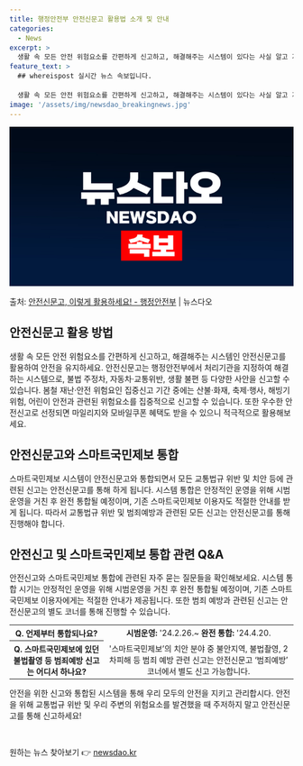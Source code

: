 ```yaml
---
title: 행정안전부 안전신문고 활용법 소개 및 안내
categories:
  - News
excerpt: >
  생활 속 모든 안전 위험요소를 간편하게 신고하고, 해결해주는 시스템이 있다는 사실 알고 계시나요?지금 바로 …
feature_text: >
  ## whereispost 실시간 뉴스 속보입니다.

  생활 속 모든 안전 위험요소를 간편하게 신고하고, 해결해주는 시스템이 있다는 사실 알고 계시나요?지금 바로 …
image: '/assets/img/newsdao_breakingnews.jpg'
---
```


![뉴스다오 속보](/assets/img/newsdao_breakingnews.jpg)

<p>출처: <a href="https://newsdao.kr/3295" rel="dofollow">안전신문고, 이렇게 활용하세요! - 행정안전부</a> | 뉴스다오</p>

<h2 data-ke-size="size26">안전신문고 활용 방법</h2>
<p data-ke-size="size16">생활 속 모든 안전 위험요소를 간편하게 신고하고, 해결해주는 시스템인 안전신문고를 활용하여 안전을 유지하세요. 안전신문고는 행정안전부에서 처리기관을 지정하여 해결하는 시스템으로, 불법 주정차, 자동차·교통위반, 생활 불편 등 다양한 사안을 신고할 수 있습니다. 봄철 재난·안전 위험요인 집중신고 기간 중에는 산불·화재, 축제·행사, 해빙기 위험, 어린이 안전과 관련된 위험요소를 집중적으로 신고할 수 있습니다. 또한 우수한 안전신고로 선정되면 마일리지와 모바일쿠폰 혜택도 받을 수 있으니 적극적으로 활용해보세요.</p>

<h2 data-ke-size="size26">안전신문고와 스마트국민제보 통합</h2>
<p data-ke-size="size16">스마트국민제보 시스템이 안전신문고와 통합되면서 모든 교통법규 위반 및 치안 등에 관련된 신고는 안전신문고를 통해 하게 됩니다. 시스템 통합은 안정적인 운영을 위해 시범운영을 거친 후 완전 통합될 예정이며, 기존 스마트국민제보 이용자도 적절한 안내를 받게 됩니다. 따라서 교통법규 위반 및 범죄예방과 관련된 모든 신고는 안전신문고를 통해 진행해야 합니다.</p>

<h2 data-ke-size="size26">안전신고 및 스마트국민제보 통합 관련 Q&A</h2>
<p data-ke-size="size16">안전신고와 스마트국민제보 통합에 관련된 자주 묻는 질문들을 확인해보세요. 시스템 통합 시기는 안정적인 운영을 위해 시범운영을 거친 후 완전 통합될 예정이며, 기존 스마트국민제보 이용자에게는 적절한 안내가 제공됩니다. 또한 범죄 예방과 관련된 신고는 안전신문고의 별도 코너를 통해 진행할 수 있습니다.</p>

<table>
    <tr>
        <th>Q. 언제부터 통합되나요?</th>
        <td style="text-align: center; height: 17px;"><b>시범운영:</b> '24.2.26.~ <b>완전 통합:</b> '24.4.20.</td>
    </tr>
    <tr>
        <th>Q. 스마트국민제보에 있던 불법촬영 등 범죄예방 신고는 어디서 하나요?</th>
        <td style="text-align: center; height: 17px;">'스마트국민제보’의 치안 분야 중 불안지역, 불법촬영, 2차피해 등 범죄 예방 관련 신고는 안전신문고 ‘범죄예방’ 코너에서 별도 신고 가능합니다.</td>
    </tr>
</table>

<p data-ke-size="size16">안전을 위한 신고와 통합된 시스템을 통해 우리 모두의 안전을 지키고 관리합시다. 안전을 위해 교통법규 위반 및 우리 주변의 위험요소를 발견했을 때 주저하지 말고 안전신문고를 통해 신고하세요!</p>

<p data-ke-size="size16">&nbsp;</p> 

원하는 뉴스 찾아보기 👉 <a href="https://newsdao.kr" rel="dofollow">newsdao.kr</a>


